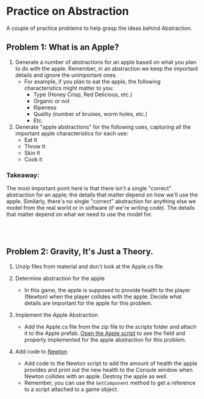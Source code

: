 # Practice on Abstraction
A couple of practice problems to help grasp the ideas behind Abstraction.

## Problem 1: What is an Apple?
1. Generate a number of abstractions for an apple based on what you plan to do with the apple. Remember, in an abstraction we keep the important details and ignore the unimportant ones.
    - For example, if you plan to eat the apple, the following characteristics might matter to you:
        - Type (Honey Crisp, Red Delicious, etc.)
        - Organic or not
        - Ripeness
        - Quality (number of bruises, worm holes, etc.)
        - Etc.
2. Generate "apple abstractions" for the following uses, capturing all the important apple characteristics for each use:
    - Eat It
    - Throw It
    - Skin It
    - Cook it

### Takeaway:
The most important point here is that there isn't a single "correct" abstraction for an apple; the details that matter depend on how we'll use the apple. Similarly, there's no single "correct" abstraction for anything else we model from the real world or in software (if we're writing code). The details that matter depend on what we need to use the model for.

<br></br>


## Problem 2: Gravity, It's Just a Theory.
1. Unzip files from material and don't look at the Apple.cs file

2. Determine abstraction for the apple
    - In this game, the apple is supposed to provide health to the player (Newton) when the player collides with the apple. Decide what details are important for the apple for this problem.

3. Implement the Apple Abstraction
    - Add the Apple.cs file from the zip file to the scripts folder and attach it to the Apple prefab. [Open the Apple script](Apple.cs) to see the field and property implemented for the apple abstraction for this problem.

4. Add code to [Newton](Newton.cs)
    - Add code to the Newton script to add the amount of health the apple provides and print out the new health to the Console window when Newton collides with an apple. Destroy the apple as well.
    - Remember, you can use the `GetComponent` method to get a reference to a script attached to a game object.